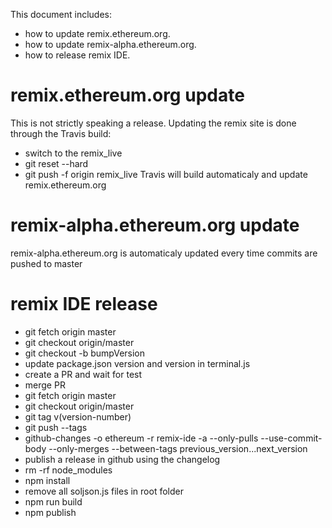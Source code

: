This document includes:
 - how to update remix.ethereum.org.
 - how to update remix-alpha.ethereum.org.
 - how to release remix IDE.

# remix.ethereum.org update

This is not strictly speaking a release. Updating the remix site is done through the Travis build:

 - switch to the remix_live
 - git reset --hard <master-commit-hash>
 - git push -f origin remix_live
 Travis will build automaticaly and update remix.ethereum.org

# remix-alpha.ethereum.org update

remix-alpha.ethereum.org is automaticaly updated every time commits are pushed to master
 
# remix IDE release

 - git fetch origin master
 - git checkout origin/master
 - git checkout -b bumpVersion
 - update package.json version and version in terminal.js
 - create a PR and wait for test
 - merge PR
 - git fetch origin master
 - git checkout origin/master
 - git tag v(version-number)
 - git push --tags
 - github-changes -o ethereum -r remix-ide -a --only-pulls --use-commit-body --only-merges --between-tags previous_version...next_version
 - publish a release in github using the changelog
 - rm -rf node_modules
 - npm install
 - remove all soljson.js files in root folder
 - npm run build
 - npm publish
